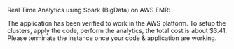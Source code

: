 Real Time Analytics using Spark (BigData) on AWS EMR:

The application has been verified to work in the AWS platform. To setup the clusters, apply the code, perform the analytics, the total cost is about $3.41. Please terminate the instance once your code & application are working.